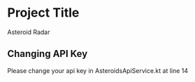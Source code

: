 # Project Title

Asteroid Radar

## Changing API Key

Please change your api key in AsteroidsApiService.kt at line 14